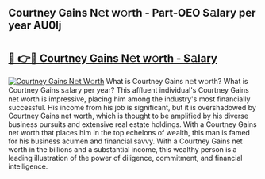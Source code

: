 ## Courtney Gains N𝚎t w𝚘rth - Part-OEO S𝚊lary per year AU0lj

# <h2><a href="http://gc3cya.nevu.top/?p=Courtney+Gains">🔗 👉🔴 Courtney Gains N𝚎t w𝚘rth - S𝚊lary</a></h2>

[![Courtney Gains N𝚎t W𝚘rth](https://i.imgur.com/Oavwk0R.jpeg)](http://gc3cya.nevu.top/?p=Courtney+Gains)
What is Courtney Gains n𝚎t w𝚘rth? What is Courtney Gains s𝚊lary per year?
This affluent individual's Courtney Gains net worth is impressive, placing him among the industry's most financially successful. His income from his job is significant, but it is overshadowed by Courtney Gains net worth, which is thought to be amplified by his diverse business pursuits and extensive real estate holdings. With a Courtney Gains net worth that places him in the top echelons of wealth, this man is famed for his business acumen and financial savvy. With a Courtney Gains net worth in the billions and a substantial income, this wealthy person is a leading illustration of the power of diligence, commitment, and financial intelligence.

